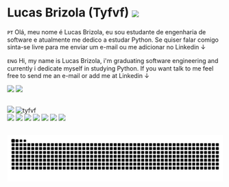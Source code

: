 # Lucas Brizola (Tyfvf) <img align='center' width='10%' src='https://c.tenor.com/FBeNVFjn-EkAAAAC/ben-redblock-loading.gif'>

ᴘᴛ Olá, meu nome é Lucas Brizola, eu sou estudante de engenharia de software e atualmente me dedico a estudar Python. Se quiser falar comigo sinta-se livre para me enviar um e-mail ou me adicionar no Linkedin ↓

ᴇɴɢ Hi, my name is Lucas Brizola, i'm graduating software engineering and currently i dedicate myself in studying Python. If you want talk to me feel free to send me an e-mail or add me at Linkedin ↓

<a href='https://mail.google.com/mail/?view=cm&fs=1&to=lucas.brizola.fontoura@gmail.com&su=Hi&body=Say-Something'><img src='https://img.shields.io/badge/Gmail-D14836?style=for-the-badge&logo=gmail&logoColor=white'></a>
<a href='https://www.linkedin.com/in/lucasbrizola/'><img src='https://img.shields.io/badge/LinkedIn-0077B5?style=for-the-badge&logo=linkedin&logoColor=white'></a>

##

<div>
  <img width='420' src='https://github-readme-stats.vercel.app/api?username=tyfvf&show_icons=true&count_private=true&theme=midnight-purple'> 
  <img height='166' src="https://github-readme-streak-stats.herokuapp.com/?user=tyfvf&theme=midnight-purple" alt="tyfvf" />
</div>

<div>
  <img height='50'  src="https://cdn.jsdelivr.net/gh/devicons/devicon/icons/html5/html5-original.svg" />
  <img height='50'  src="https://cdn.jsdelivr.net/gh/devicons/devicon/icons/css3/css3-original.svg" />
  <img height='50'  src="https://cdn.jsdelivr.net/gh/devicons/devicon/icons/javascript/javascript-original.svg" />
  <img height='50'  src="https://cdn.jsdelivr.net/gh/devicons/devicon/icons/php/php-original.svg" />
  <img height='50'  src="https://cdn.jsdelivr.net/gh/devicons/devicon/icons/python/python-original.svg" />
  <img height='50'  src="https://cdn.jsdelivr.net/gh/devicons/devicon/icons/mysql/mysql-original.svg" />
  <img height='50'  src="https://cdn.jsdelivr.net/gh/devicons/devicon/icons/jupyter/jupyter-original-wordmark.svg" />
</div>

##


![Snake animation](https://github.com/tyfvf/tyfvf/blob/output/github-contribution-grid-snake.svg)
